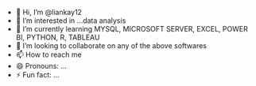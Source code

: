 - 👋 Hi, I’m @liankay12
- 👀 I’m interested in ...data analysis
- 🌱 I’m currently learning MYSQL, MICROSOFT SERVER, EXCEL, POWER BI, PYTHON, R, TABLEAU
- 💞️ I’m looking to collaborate on any of the above softwares
- 📫 How to reach me 
- 😄 Pronouns: ...
- ⚡ Fun fact: ...

<!---
liankay12/liankay12 is a ✨ special ✨ repository because its `README.md` (this file) appears on your GitHub profile.
You can click the Preview link to take a look at your changes.
--->
